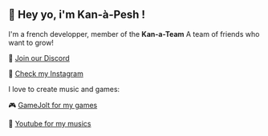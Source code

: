 ## 👋 Hey yo, i'm Kan-à-Pesh !


I'm a french developper, member of the **Kan-a-Team**
A team of friends who want to grow!


💜 [Join our Discord](https://discord.gg/bxxhS9cwVy)

📸 [Check my Instagram](https://instagram.com/kan.a.pesh)

I love to create music and games:


🎮 [GameJolt for my games](https://gamejolt.com/@kan-a-pesh)

🎵 [Youtube for my musics](https://www.youtube.com/channel/UCED5xWZAFQLP5pZFkZj1fOA)
